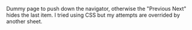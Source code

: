 
Dummy page to push down the navigator, otherwise the "Previous Next" hides the last item. I tried using CSS but my attempts are overrided by another sheet.